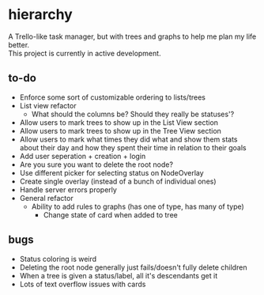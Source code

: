 # hierarchy

A Trello-like task manager, but with trees and graphs to help me plan my life better.  
This project is currently in active development.

## to-do

- Enforce some sort of customizable ordering to lists/trees
- List view refactor
  - What should the columns be? Should they really be statuses'?
- Allow users to mark trees to show up in the List View section
- Allow users to mark trees to show up in the Tree View section
- Allow users to mark what times they did what and show them stats about their
  day and how they spent their time in relation to their goals
- Add user seperation + creation + login
- Are you sure you want to delete the root node?
- Use different picker for selecting status on NodeOverlay
- Create single overlay (instead of a bunch of individual ones)
- Handle server errors properly
- General refactor
  - Ability to add rules to graphs (has one of type, has many of type)
    - Change state of card when added to tree

## bugs

- Status coloring is weird
- Deleting the root node generally just fails/doesn't fully delete children
- When a tree is given a status/label, all it's descendants get it
- Lots of text overflow issues with cards
